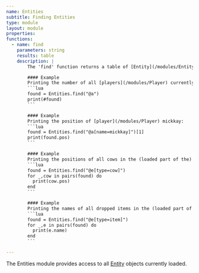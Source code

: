```yaml
---
name: Entities
subtitle: Finding Entities
type: module
layout: module
properties:
functions:
  - name: find
    parameters: string
    results: table
    description: |
        The 'find' function returns a table of [Entity](/modules/Entity/) objects that match the given selector.

        #### Example
        Printing the number of all [players](/modules/Player) currently logged in.
        ```lua
        found = Entities.find("@a")
        print(#found)
        ```

        #### Example
        Printing the position of [player](/modules/Player) mickkay:
        ```lua
        found = Entities.find("@a[name=mickkay]")[1]
        print(found.pos)
        ```

        #### Example
        Printing the positions of all cows in the (loaded part of the) world.
        ```lua
        found = Entities.find("@e[type=cow]")
        for _,cow in pairs(found) do
          print(cow.pos)
        end
        ```

        #### Example
        Printing the names of all dropped items in the (loaded part of the) world.
        ```lua
        found = Entities.find("@e[type=item]")
        for _,e in pairs(found) do
          print(e.name)
        end
        ```

---
```


The <span class="notranslate">Entities</span> module provides access to all [Entity](/modules/Entity/) objects currently loaded.
